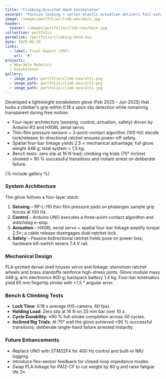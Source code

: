 ```yaml
---
title: "Climbing-Assisted Hand Exoskeleton"
excerpt: "Passive locking + series-elastic actuation delivers fail-safe grip and transparent free motion for climbers."
image: /images/portfolio/climb-exo/main.jpg
header:
  teaser: /images/portfolio/climb-exo/main.jpg
collection: portfolio
permalink: /portfolio/climbing-hand-exo
date: 2025-06-30
links:
  - label: Final Report (PDF)
    url: "#"
projects:
  - Wearable Robotics
  - Exoskeleton
gallery:
  - image_path: portfolio/climb-exo/alt2.png
  - image_path: portfolio/climb-exo/alt3.png
  - image_path: portfolio/climb-exo/alt1.jpg
---
```


Developed a lightweight exoskeleton glove (Feb 2025 – Jun 2025) that locks a climber’s grip within 0.18 s upon slip detection while remaining transparent during free motion.

* Four-layer architecture (sensing, control, actuation, safety) driven by Arduino R3 and HX08L serial servo.
* Thin-film pressure sensors + 3-point-contact algorithm (100 Hz) decide lock/release; bi-directional ratchet ensures power-off safety.
* Spatial four-bar linkage yields 2.5 × mechanical advantage; full glove weight 448 g, total system < 1.5 kg.
* Bench tests: zero slip at 16 N load; climbing-rig trials (75° incline) showed > 90 % successful transitions and instant arrest on deliberate failure. 

{% include gallery %}

### System Architecture

The glove follows a four-layer stack:
1. **Sensing** – RP-L-110 thin-film pressure pads on phalanges sample grip forces at 100 Hz.
2. **Control** – Arduino UNO executes a three-point-contact algorithm and watchdog e-stop.
3. **Actuation** – HX08L serial servo + spatial four-bar linkage amplify torque 2.5×; a cable release disengages dual-ratchet lock.
4. **Safety** – Passive bidirectional ratchet holds pose on power loss; hardware kill-switch severs 7.4 V rail.

### Mechanical Design

PLA-printed dorsal shell houses servo and linkage; aluminium ratchet wheels and brass standoffs reinforce high-stress joints. Glove module mass 448 g; arm electronics 900 g; backpack battery 1.4 kg. Four-bar kinematics yield 65 mm fingertip stroke with <1.5 ° angular error.

### Bench & Climbing Tests

* **Lock Time**: 0.18 s average (HS-camera, 60 fps).
* **Holding Load**: Zero slip at 16 N on 25 mm bar over 10 s.
* **Cycle Durability**: ≥90 % full-stroke completion across 50 cycles.
* **Inclined Rig Trials**: At 75° wall the glove achieved >90 % successful transitions; deliberate single-hand failure arrested instantly.

### Future Enhancements

* Replace UNO with STM32F4 for 400 Hz control and built-in IMU logging.
* Introduce flex-sensor feedback for closed-loop impedance modes.
* Swap PLA linkage for PA12-CF to cut weight by 80 g and raise fatigue life 3×. 